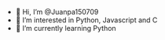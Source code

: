 - 👋 Hi, I’m @Juanpa150709
- 👀 I’m interested in Python, Javascript and C
- 🌱 I’m currently learning Python
<!---💞️ I’m looking to collaborate on ...
📫 How to reach me ...
--->

<!---
Juanpa150709/Juanpa150709 is a ✨ special ✨ repository because its `README.md` (this file) appears on your GitHub profile.
You can click the Preview link to take a look at your changes.
--->
